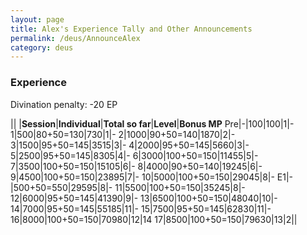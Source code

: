 ```yaml
---
layout: page
title: Alex's Experience Tally and Other Announcements
permalink: /deus/AnnounceAlex
category: deus
---
```

### Experience

Divination penalty: -20 EP

|| |__Session__|__Individual__|__Total so far__|__Level__|__Bonus MP__
Pre|-|100|100|1|-
1|500|80+50=130|730|1|-
2|1000|90+50=140|1870|2|-
3|1500|95+50=145|3515|3|-
4|2000|95+50=145|5660|3|-
5|2500|95+50=145|8305|4|-
6|3000|100+50=150|11455|5|-
7|3500|100+50=150|15105|6|-
8|4000|90+50=140|19245|6|-
9|4500|100+50=150|23895|7|-
10|5000|100+50=150|29045|8|-
E1|-|500+50=550|29595|8|-
11|5500|100+50=150|35245|8|-
12|6000|95+50=145|41390|9|-
13|6500|100+50=150|48040|10|-
14|7000|95+50=145|55185|11|-
15|7500|95+50=145|62830|11|-
16|8000|100+50=150|70980|12|14
17|8500|100+50=150|79630|13|2||
